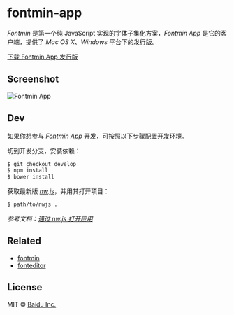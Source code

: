fontmin-app
===

_Fontmin_ 是第一个纯 JavaScript 实现的字体子集化方案，_Fontmin App_ 是它的客户端，提供了 _Mac OS X_、_Windows_ 平台下的发行版。

[下载 Fontmin App 发行版](https://github.com/ecomfe/fontmin-app/releases)

Screenshot
---

![Fontmin App](https://cloud.githubusercontent.com/assets/157338/7086319/fee1246a-dfb1-11e4-9be7-b0e8dd007f59.png)

Dev
---

如果你想参与 _Fontmin App_ 开发，可按照以下步骤配置开发环境。

切到开发分支，安装依赖：

```bash
$ git checkout develop
$ npm install
$ bower install
```

获取最新版 [_nw.js_](https://github.com/nwjs/nw.js/releases)，并用其打开项目：

```bash
$ path/to/nwjs .
```

_参考文档：[通过 nw.js 打开应用](https://github.com/nwjs/nw.js/wiki/How-to-run-apps)_

Related
---

+ [fontmin](https://github.com/ecomfe/fontmin)
+ [fonteditor](https://github.com/ecomfe/fonteditor)

License
---

MIT &copy; [Baidu Inc.](./LICENSE)

